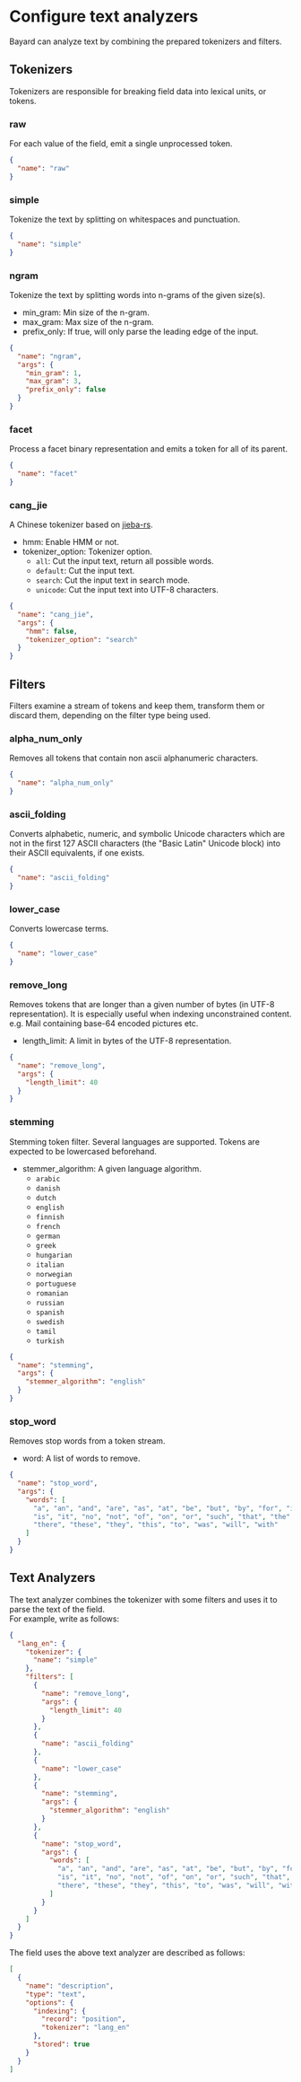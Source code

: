# Configure text analyzers

Bayard can analyze text by combining the prepared tokenizers and filters.

## Tokenizers

Tokenizers are responsible for breaking field data into lexical units, or tokens.

### raw

For each value of the field, emit a single unprocessed token.

```json
{
  "name": "raw"
}
```

### simple

Tokenize the text by splitting on whitespaces and punctuation.

```json
{
  "name": "simple"
}
```

### ngram

Tokenize the text by splitting words into n-grams of the given size(s).

- min_gram: Min size of the n-gram.
- max_gram: Max size of the n-gram.
- prefix_only: If true, will only parse the leading edge of the input.

```json
{
  "name": "ngram",
  "args": {
    "min_gram": 1,
    "max_gram": 3,
    "prefix_only": false
  }
}
```

### facet

Process a facet binary representation and emits a token for all of its parent.

```json
{
  "name": "facet"
}
```

### cang_jie

A Chinese tokenizer based on [jieba-rs](https://github.com/messense/jieba-rs).

- hmm: Enable HMM or not.
- tokenizer_option: Tokenizer option.
  - `all`: Cut the input text, return all possible words.
  - `default`: Cut the input text.
  - `search`: Cut the input text in search mode.
  - `unicode`: Cut the input text into UTF-8 characters.

```json
{
  "name": "cang_jie",
  "args": {
    "hmm": false,
    "tokenizer_option": "search"
  }
}
```

## Filters

Filters examine a stream of tokens and keep them, transform them or discard them, depending on the filter type being used.

### alpha_num_only

Removes all tokens that contain non ascii alphanumeric characters.

```json
{
  "name": "alpha_num_only"
}
```

### ascii_folding

Converts alphabetic, numeric, and symbolic Unicode characters which are not in the first 127 ASCII characters (the "Basic Latin" Unicode block) into their ASCII equivalents, if one exists.

```json
{
  "name": "ascii_folding"
}
```

### lower_case

Converts lowercase terms.

```json
{
  "name": "lower_case"
}
```

### remove_long

Removes tokens that are longer than a given number of bytes (in UTF-8 representation). It is especially useful when indexing unconstrained content. e.g. Mail containing base-64 encoded pictures etc.

- length_limit: A limit in bytes of the UTF-8 representation.

```json
{
  "name": "remove_long",
  "args": {
    "length_limit": 40
  }
}
```

### stemming

Stemming token filter. Several languages are supported. Tokens are expected to be lowercased beforehand.

- stemmer_algorithm: A given language algorithm.
  - `arabic`
  - `danish`
  - `dutch`
  - `english`
  - `finnish`
  - `french`
  - `german`
  - `greek`
  - `hungarian`
  - `italian`
  - `norwegian`
  - `portuguese`
  - `romanian`
  - `russian`
  - `spanish`
  - `swedish`
  - `tamil`
  - `turkish`

```json
{
  "name": "stemming",
  "args": {
    "stemmer_algorithm": "english"
  }
}
```

### stop_word

Removes stop words from a token stream.

- word: A list of words to remove.

```json
{
  "name": "stop_word",
  "args": {
    "words": [
      "a", "an", "and", "are", "as", "at", "be", "but", "by", "for", "if", "in", "into",
      "is", "it", "no", "not", "of", "on", "or", "such", "that", "the", "their", "then",
      "there", "these", "they", "this", "to", "was", "will", "with"
    ]
  }
}
```

## Text Analyzers

The text analyzer combines the tokenizer with some filters and uses it to parse the text of the field.  
For example, write as follows:

```json
{
  "lang_en": {
    "tokenizer": {
      "name": "simple"
    },
    "filters": [
      {
        "name": "remove_long",
        "args": {
          "length_limit": 40
        }
      },
      {
        "name": "ascii_folding"
      },
      {
        "name": "lower_case"
      },
      {
        "name": "stemming",
        "args": {
          "stemmer_algorithm": "english"
        }
      },
      {
        "name": "stop_word",
        "args": {
          "words": [
            "a", "an", "and", "are", "as", "at", "be", "but", "by", "for", "if", "in", "into",
            "is", "it", "no", "not", "of", "on", "or", "such", "that", "the", "their", "then",
            "there", "these", "they", "this", "to", "was", "will", "with"
          ]
        }
      }
    ]
  }
}
```

The field uses the above text analyzer are described as follows:

```json
[
  {
    "name": "description",
    "type": "text",
    "options": {
      "indexing": {
        "record": "position",
        "tokenizer": "lang_en"
      },
      "stored": true
    }
  }
]
```
